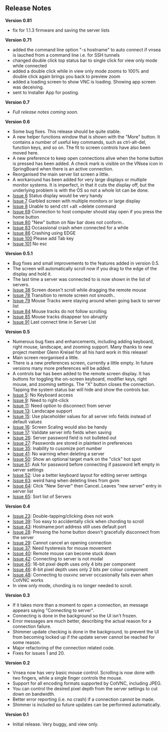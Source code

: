 ## Release Notes ##
**Version 0.81**
  * fix for 1.1.3 firmware and saving the server lists

**Version 0.71**
  * added the command line option "-s hostname" to auto connect if vnsea is lauched from a command line i.e. for SSH tunnels
  * changed double click top status bar to single click for view only mode while connected
  * added a double click while in view only mode zooms to 100% and double click again brings you back to preview zoom
  * added a loading screen to show VNC is loading.  Showing app screen was deceiving.
  * sent to Installer App for posting.

**Version 0.7**
  * _Full release notes coming soon._

**Version 0.6**
  * Some bug fixes. This release should be quite stable.
  * A new helper functions window that is shown with the "More" button. It contains a number of useful key commands, such as ctrl-alt-del, function keys, and so on. The fit to screen controls have also been moved here.
  * A new preference to keep open connections alive when the home button is pressed has been added. A check mark is visible on the VNsea icon in SpringBoard when there is an active connection.
  * Reorganised the main server list screen a little.
  * A workaround has been added for very large displays or multiple monitor systems. It is imperfect, in that it cuts the display off, but the underlying problem is with the OS so not a whole lot can be done.
  * [Issue 6](https://code.google.com/p/vnsea/issues/detail?id=6) Status display would be very handy
  * [Issue 7](https://code.google.com/p/vnsea/issues/detail?id=7) Garbled screen with multiple monitors or large display
  * [Issue 8](https://code.google.com/p/vnsea/issues/detail?id=8) Unable to send ctrl +alt +delete command
  * [Issue 69](https://code.google.com/p/vnsea/issues/detail?id=69) Connection to host computer should stay open if you press the home button
  * [Issue 80](https://code.google.com/p/vnsea/issues/detail?id=80) "New" button on Nav bar does not conform..
  * [Issue 83](https://code.google.com/p/vnsea/issues/detail?id=83) Occassional crash when connected for a while
  * [Issue 86](https://code.google.com/p/vnsea/issues/detail?id=86) Crashing using EDGE
  * [Issue 100](https://code.google.com/p/vnsea/issues/detail?id=100) Please add Tab key
  * [Issue 101](https://code.google.com/p/vnsea/issues/detail?id=101) No esc

**Version 0.5.1**
  * Bug fixes and small improvements to the features added in version 0.5.
  * The screen will automatically scroll now if you drag to the edge of the display and hold it.
  * The last time a server was connected to is now shown in the list of servers.
  * [Issue 38](https://code.google.com/p/vnsea/issues/detail?id=38) Screen doesn't scroll while dragging the remote mouse
  * [Issue 78](https://code.google.com/p/vnsea/issues/detail?id=78) Transition to remote screen not smooth..
  * [Issue 79](https://code.google.com/p/vnsea/issues/detail?id=79) Mouse Tracks were staying around when going back to server list
  * [Issue 84](https://code.google.com/p/vnsea/issues/detail?id=84) Mouse tracks do not follow scrolling
  * [Issue 85](https://code.google.com/p/vnsea/issues/detail?id=85) Mouse tracks disappear too abruptly
  * [Issue 91](https://code.google.com/p/vnsea/issues/detail?id=91) Last connect time in Server List

**Version 0.5**
  * Numerous bug fixes and enhancements, including adding keyboard, right mouse, landscape, and zooming support. Many thanks to new project member Glenn Kreisel for all his hard work in this release!
  * Main screen reorganised a little.
  * There is a new preferences screen, currently a little empty. In future versions many more preferences will be added.
  * A controls bar has been added to the remote screen display. It has buttons for toggling the on-screen keyboard, modifier keys, right mouse, and zooming settings. The "X" button closes the connection. Tapping the system status bar will hide and show the controls bar.
  * [Issue 5](https://code.google.com/p/vnsea/issues/detail?id=5): No Keyboard access
  * [Issue 9](https://code.google.com/p/vnsea/issues/detail?id=9): Need to right-click
  * [Issue 11](https://code.google.com/p/vnsea/issues/detail?id=11): Need option to disconnect from server
  * [Issue 13](https://code.google.com/p/vnsea/issues/detail?id=13): Landscape support
  * [Issue 15](https://code.google.com/p/vnsea/issues/detail?id=15): Use placeholder values for all server info fields instead of default values
  * [Issue 16](https://code.google.com/p/vnsea/issues/detail?id=16): Screen Scaling would also be handy
  * [Issue 17](https://code.google.com/p/vnsea/issues/detail?id=17): Validate server info fields when saving
  * [Issue 26](https://code.google.com/p/vnsea/issues/detail?id=26): Server password field is not bulleted out
  * [Issue 27](https://code.google.com/p/vnsea/issues/detail?id=27): Passwords are stored in plaintext in preferences
  * [Issue 35](https://code.google.com/p/vnsea/issues/detail?id=35): Inability to cusomize port number
  * [Issue 41](https://code.google.com/p/vnsea/issues/detail?id=41): No warning when deleting a server
  * [Issue 50](https://code.google.com/p/vnsea/issues/detail?id=50): Show an optional target mark on the "click" hot spot
  * [Issue 51](https://code.google.com/p/vnsea/issues/detail?id=51): Ask for password before connecting if password left empty in server settings
  * [Issue 52](https://code.google.com/p/vnsea/issues/detail?id=52): Use a better keyboard layout for editing server settings
  * [Issue 63](https://code.google.com/p/vnsea/issues/detail?id=63): weird hang when deleting lines from gvim
  * [Issue 64](https://code.google.com/p/vnsea/issues/detail?id=64): Click "New Server" then Cancel..Leaves "new server" entry in server list
  * [Issue 65](https://code.google.com/p/vnsea/issues/detail?id=65): Sort list of Servers

**Version 0.4**
  * [Issue 23](https://code.google.com/p/vnsea/issues/detail?id=23): Double-tapping/clicking does not work
  * [Issue 39](https://code.google.com/p/vnsea/issues/detail?id=39): Too easy to accidentally click when chording to scroll
  * [Issue 43](https://code.google.com/p/vnsea/issues/detail?id=43): Hostname:port address still uses default port
  * [Issue 28](https://code.google.com/p/vnsea/issues/detail?id=28): Pressing the home button doesn't gracefully disconnect from the server
  * [Issue 29](https://code.google.com/p/vnsea/issues/detail?id=29): Cannot cancel an opening connection
  * [Issue 37](https://code.google.com/p/vnsea/issues/detail?id=37): Need hysteresis for mouse movement
  * [Issue 40](https://code.google.com/p/vnsea/issues/detail?id=40): Remote mouse can become stuck down
  * [Issue 42](https://code.google.com/p/vnsea/issues/detail?id=42): Connecting to server is not modal
  * [Issue 45](https://code.google.com/p/vnsea/issues/detail?id=45): 16-bit pixel depth uses only 4 bits per component
  * [Issue 46](https://code.google.com/p/vnsea/issues/detail?id=46): 8-bit pixel depth uses only 2 bits per colour component
  * [Issue 48](https://code.google.com/p/vnsea/issues/detail?id=48): Connecting to osxvnc server occasionally fails even when CotVNC works
  * In view only mode, chording is no longer needed to scroll.

**Version 0.3**
  * If it takes more than a moment to open a connection, an message appears saying "Connecting to server".
  * Connecting is done in the background so the UI isn't frozen.
  * Error messages are much better, describing the actual reason for a connection failure.
  * Shimmer update checking is done in the background, to prevent the UI from becoming locked up if the update server cannot be reached for some reason.
  * Major refactoring of the connection related code.
  * Fixes for issues 1 and 20.

**Version 0.2**
  * Vnsea now has very basic mouse control. Scrolling is now done with two fingers, while a single finger controls the mouse.
  * Support for all encoding formats supported by CotVNC, including JPEG.
  * You can control the desired pixel depth from the server settings to cut down on bandwidth.
  * Better error reporting (i.e. no crash) if a connection cannot be made.
  * Shimmer is included so future updates can be performed automatically.

**Version 0.1**
  * Initial release. Very buggy, and view only.








